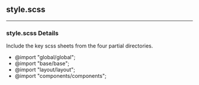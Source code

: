 ## style.scss
___


### style.scss Details
Include the key scss sheets from the four partial directories.

* @import "global/global";
* @import "base/base";
* @import "layout/layout";
* @import "components/components";
